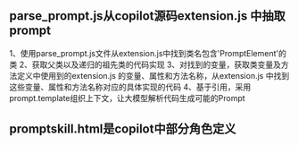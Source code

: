 ## parse_prompt.js从copilot源码extension.js 中抽取prompt
1、使用parse_prompt.js文件从extension.js中找到类名包含'PromptElement'的类
2、获取父类以及递归的祖先类的代码实现
3、对找到的变量，获取类变量及方法定义中使用到的extension.js 的变量、属性和方法名称，从extension.js 中找到这些变量、属性和方法名称对应的具体实现的代码
4、基于引用，采用prompt.template组织上下文，让大模型解析代码生成可能的Prompt
## promptskill.html是copilot中部分角色定义